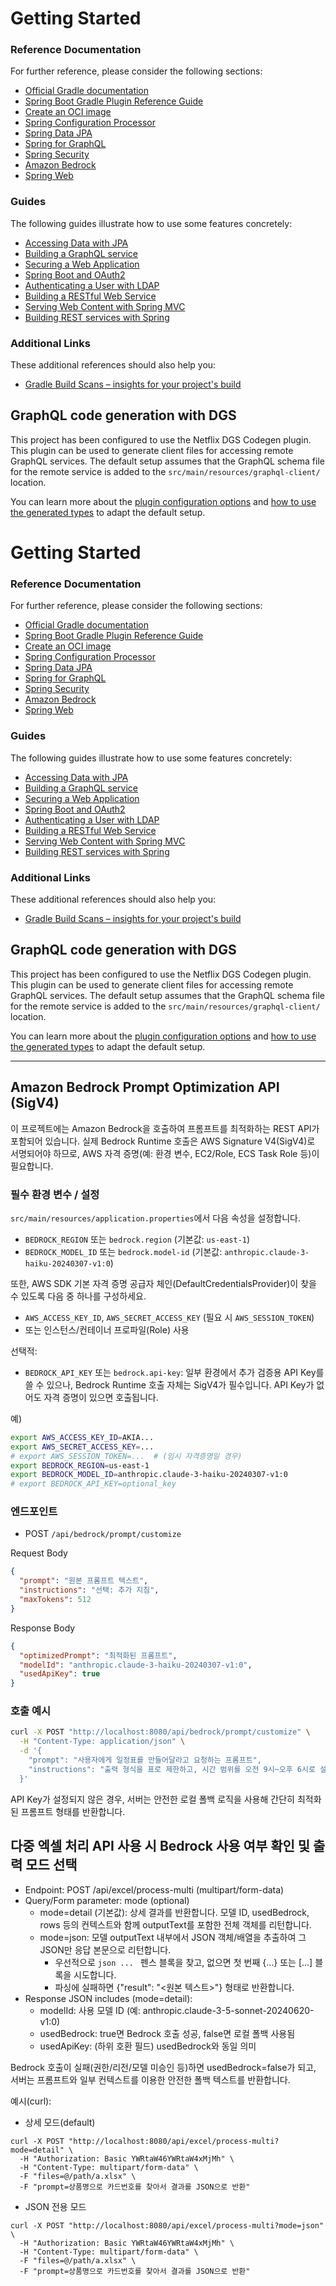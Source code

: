 # Getting Started

### Reference Documentation

For further reference, please consider the following sections:

* [Official Gradle documentation](https://docs.gradle.org)
* [Spring Boot Gradle Plugin Reference Guide](https://docs.spring.io/spring-boot/3.5.5-SNAPSHOT/gradle-plugin)
* [Create an OCI image](https://docs.spring.io/spring-boot/3.5.5-SNAPSHOT/gradle-plugin/packaging-oci-image.html)
* [Spring Configuration Processor](https://docs.spring.io/spring-boot/3.5.5-SNAPSHOT/specification/configuration-metadata/annotation-processor.html)
* [Spring Data JPA](https://docs.spring.io/spring-boot/3.5.5-SNAPSHOT/reference/data/sql.html#data.sql.jpa-and-spring-data)
* [Spring for GraphQL](https://docs.spring.io/spring-boot/3.5.5-SNAPSHOT/reference/web/spring-graphql.html)
* [Spring Security](https://docs.spring.io/spring-boot/3.5.5-SNAPSHOT/reference/web/spring-security.html)
* [Amazon Bedrock](https://docs.spring.io/spring-ai/reference/api/bedrock-chat.html)
* [Spring Web](https://docs.spring.io/spring-boot/3.5.5-SNAPSHOT/reference/web/servlet.html)

### Guides

The following guides illustrate how to use some features concretely:

* [Accessing Data with JPA](https://spring.io/guides/gs/accessing-data-jpa/)
* [Building a GraphQL service](https://spring.io/guides/gs/graphql-server/)
* [Securing a Web Application](https://spring.io/guides/gs/securing-web/)
* [Spring Boot and OAuth2](https://spring.io/guides/tutorials/spring-boot-oauth2/)
* [Authenticating a User with LDAP](https://spring.io/guides/gs/authenticating-ldap/)
* [Building a RESTful Web Service](https://spring.io/guides/gs/rest-service/)
* [Serving Web Content with Spring MVC](https://spring.io/guides/gs/serving-web-content/)
* [Building REST services with Spring](https://spring.io/guides/tutorials/rest/)

### Additional Links

These additional references should also help you:

* [Gradle Build Scans – insights for your project's build](https://scans.gradle.com#gradle)

## GraphQL code generation with DGS

This project has been configured to use the Netflix DGS Codegen plugin.
This plugin can be used to generate client files for accessing remote GraphQL services.
The default setup assumes that the GraphQL schema file for the remote service is added to the
`src/main/resources/graphql-client/` location.

You can learn more about
the [plugin configuration options](https://netflix.github.io/dgs/generating-code-from-schema/#configuring-code-generation)
and
[how to use the generated types](https://netflix.github.io/dgs/generating-code-from-schema/) to adapt the default setup.



# Getting Started

### Reference Documentation

For further reference, please consider the following sections:

* [Official Gradle documentation](https://docs.gradle.org)
* [Spring Boot Gradle Plugin Reference Guide](https://docs.spring.io/spring-boot/3.5.5-SNAPSHOT/gradle-plugin)
* [Create an OCI image](https://docs.spring.io/spring-boot/3.5.5-SNAPSHOT/gradle-plugin/packaging-oci-image.html)
* [Spring Configuration Processor](https://docs.spring.io/spring-boot/3.5.5-SNAPSHOT/specification/configuration-metadata/annotation-processor.html)
* [Spring Data JPA](https://docs.spring.io/spring-boot/3.5.5-SNAPSHOT/reference/data/sql.html#data.sql.jpa-and-spring-data)
* [Spring for GraphQL](https://docs.spring.io/spring-boot/3.5.5-SNAPSHOT/reference/web/spring-graphql.html)
* [Spring Security](https://docs.spring.io/spring-boot/3.5.5-SNAPSHOT/reference/web/spring-security.html)
* [Amazon Bedrock](https://docs.aws.amazon.com/bedrock/latest/userguide/what-is-bedrock.html)
* [Spring Web](https://docs.spring.io/spring-boot/3.5.5-SNAPSHOT/reference/web/servlet.html)

### Guides

The following guides illustrate how to use some features concretely:

* [Accessing Data with JPA](https://spring.io/guides/gs/accessing-data-jpa/)
* [Building a GraphQL service](https://spring.io/guides/gs/graphql-server/)
* [Securing a Web Application](https://spring.io/guides/gs/securing-web/)
* [Spring Boot and OAuth2](https://spring.io/guides/tutorials/spring-boot-oauth2/)
* [Authenticating a User with LDAP](https://spring.io/guides/gs/authenticating-ldap/)
* [Building a RESTful Web Service](https://spring.io/guides/gs/rest-service/)
* [Serving Web Content with Spring MVC](https://spring.io/guides/gs/serving-web-content/)
* [Building REST services with Spring](https://spring.io/guides/tutorials/rest/)

### Additional Links

These additional references should also help you:

* [Gradle Build Scans – insights for your project's build](https://scans.gradle.com#gradle)

## GraphQL code generation with DGS

This project has been configured to use the Netflix DGS Codegen plugin.
This plugin can be used to generate client files for accessing remote GraphQL services.
The default setup assumes that the GraphQL schema file for the remote service is added to the
`src/main/resources/graphql-client/` location.

You can learn more about
the [plugin configuration options](https://netflix.github.io/dgs/generating-code-from-schema/#configuring-code-generation)
and
[how to use the generated types](https://netflix.github.io/dgs/generating-code-from-schema/) to adapt the default setup.

---

## Amazon Bedrock Prompt Optimization API (SigV4)

이 프로젝트에는 Amazon Bedrock을 호출하여 프롬프트를 최적화하는 REST API가 포함되어 있습니다.
실제 Bedrock Runtime 호출은 AWS Signature V4(SigV4)로 서명되어야 하므로, AWS 자격 증명(예: 환경 변수, EC2/Role, ECS Task Role 등)이 필요합니다.

### 필수 환경 변수 / 설정
`src/main/resources/application.properties`에서 다음 속성을 설정합니다.

- `BEDROCK_REGION` 또는 `bedrock.region` (기본값: `us-east-1`)
- `BEDROCK_MODEL_ID` 또는 `bedrock.model-id` (기본값: `anthropic.claude-3-haiku-20240307-v1:0`)

또한, AWS SDK 기본 자격 증명 공급자 체인(DefaultCredentialsProvider)이 찾을 수 있도록 다음 중 하나를 구성하세요.

- `AWS_ACCESS_KEY_ID`, `AWS_SECRET_ACCESS_KEY` (필요 시 `AWS_SESSION_TOKEN`)
- 또는 인스턴스/컨테이너 프로파일(Role) 사용

선택적:
- `BEDROCK_API_KEY` 또는 `bedrock.api-key`: 일부 환경에서 추가 검증용 API Key를 쓸 수 있으나, Bedrock Runtime 호출 자체는 SigV4가 필수입니다. API Key가 없어도 자격 증명이 있으면 호출됩니다.

예)

```bash
export AWS_ACCESS_KEY_ID=AKIA...
export AWS_SECRET_ACCESS_KEY=...
# export AWS_SESSION_TOKEN=...  # (임시 자격증명일 경우)
export BEDROCK_REGION=us-east-1
export BEDROCK_MODEL_ID=anthropic.claude-3-haiku-20240307-v1:0
# export BEDROCK_API_KEY=optional_key
```

### 엔드포인트
- POST `/api/bedrock/prompt/customize`

Request Body
```json
{
  "prompt": "원본 프롬프트 텍스트",
  "instructions": "선택: 추가 지침",
  "maxTokens": 512
}
```

Response Body
```json
{
  "optimizedPrompt": "최적화된 프롬프트",
  "modelId": "anthropic.claude-3-haiku-20240307-v1:0",
  "usedApiKey": true
}
```

### 호출 예시
```bash
curl -X POST "http://localhost:8080/api/bedrock/prompt/customize" \
  -H "Content-Type: application/json" \
  -d '{
    "prompt": "사용자에게 일정표를 만들어달라고 요청하는 프롬프트",
    "instructions": "출력 형식을 표로 제한하고, 시간 범위를 오전 9시~오후 6시로 설정"
  }'
```

API Key가 설정되지 않은 경우, 서버는 안전한 로컬 폴백 로직을 사용해 간단히 최적화된 프롬프트 형태를 반환합니다.

## 다중 엑셀 처리 API 사용 시 Bedrock 사용 여부 확인 및 출력 모드 선택
- Endpoint: POST /api/excel/process-multi (multipart/form-data)
- Query/Form parameter: mode (optional)
  - mode=detail (기본값): 상세 결과를 반환합니다. 모델 ID, usedBedrock, rows 등의 컨텍스트와 함께 outputText를 포함한 전체 객체를 리턴합니다.
  - mode=json: 모델 outputText 내부에서 JSON 객체/배열을 추출하여 그 JSON만 응답 본문으로 리턴합니다. 
    - 우선적으로 ```json ... ``` 펜스 블록을 찾고, 없으면 첫 번째 {...} 또는 [...] 블록을 시도합니다.
    - 파싱에 실패하면 {"result": "<원본 텍스트>"} 형태로 반환합니다.
- Response JSON includes (mode=detail):
  - modelId: 사용 모델 ID (예: anthropic.claude-3-5-sonnet-20240620-v1:0)
  - usedBedrock: true면 Bedrock 호출 성공, false면 로컬 폴백 사용됨
  - usedApiKey: (하위 호환 필드) usedBedrock와 동일 의미

Bedrock 호출이 실패(권한/리전/모델 미승인 등)하면 usedBedrock=false가 되고, 서버는 프롬프트와 일부 컨텍스트를 이용한 안전한 폴백 텍스트를 반환합니다.

예시(curl):

- 상세 모드(default)
```
curl -X POST "http://localhost:8080/api/excel/process-multi?mode=detail" \
  -H "Authorization: Basic YWRtaW46YWRtaW4xMjMh" \
  -H "Content-Type: multipart/form-data" \
  -F "files=@/path/a.xlsx" \
  -F "prompt=상품명으로 카드번호를 찾아서 결과를 JSON으로 반환"
```

- JSON 전용 모드
```
curl -X POST "http://localhost:8080/api/excel/process-multi?mode=json" \
  -H "Authorization: Basic YWRtaW46YWRtaW4xMjMh" \
  -H "Content-Type: multipart/form-data" \
  -F "files=@/path/a.xlsx" \
  -F "prompt=상품명으로 카드번호를 찾아서 결과를 JSON으로 반환"
```
